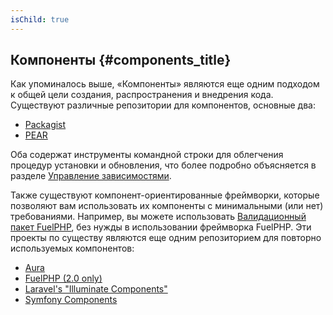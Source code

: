 ```yaml
---
isChild: true
---
```


## Компоненты {#components_title}

Как упоминалось выше, «Компоненты» являются еще одним подходом к общей цели создания, распространения и внедрения кода. Существуют различные репозитории для компонентов, основные два:

* [Packagist](/#composer_and_packagist)
* [PEAR](/#pear)

Оба содержат инструменты командной строки для облегчения процедур установки и обновления, что более подробно объясняется в разделе [Управление зависимостями][dm].

Также существуют компонент-ориентированные фреймворки, которые позволяют вам использовать их компоненты с минимальными (или нет) требованиями. Например, вы можете использовать [Валидационный пакет FuelPHP][fuelval], без нужды в использовании фреймворка FuelPHP. Эти проекты по существу являются еще одним репозиторием для повторно используемых компонентов:

  [dm]: /#dependency_management
  [fuelval]: https://github.com/fuelphp/validation

* [Aura](http://auraphp.github.com/)
* [FuelPHP (2.0 only)](https://github.com/fuelphp)
* [Laravel's "Illuminate Components"](https://github.com/illuminate)
* [Symfony Components](http://symfony.com/doc/current/components/index.html)
